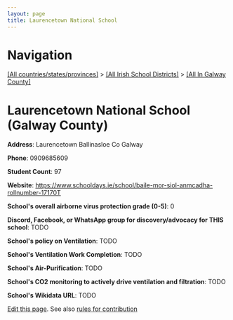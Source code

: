 ```yaml
---
layout: page
title: Laurencetown National School
---
```

# Navigation

[[All countries/states/provinces]](../../..) > [[All Irish School Districts]](../..) > [[All In Galway County]](..)

# Laurencetown National School (Galway County)

**Address**: Laurencetown Ballinasloe Co Galway

**Phone**: 0909685609

**Student Count**: 97

**Website**: <https://www.schooldays.ie/school/baile-mor-siol-anmcadha-rollnumber-17170T>

**School's overall airborne virus protection grade (0-5)**: 0

**Discord, Facebook, or WhatsApp group for discovery/advocacy for THIS school**: TODO

**School's policy on Ventilation**: TODO

**School's Ventilation Work Completion**: TODO

**School's Air-Purification**: TODO

**School's CO2 monitoring to actively drive ventilation and filtration**: TODO

**School's Wikidata URL**: TODO


[Edit this page](https://github.com/ventilate-schools/Ireland/edit/main/./Galway_County/Laurencetown_National_School.md). See also [rules for contribution](../../../contribution-rules/)